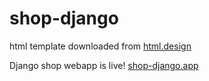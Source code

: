 # shop-django

html template downloaded from [html.design](https://html.design/download/caraft-online-shop-html-template/)


Django shop webapp is live! 
[shop-django.app](https://shop-django-production.up.railway.app/)